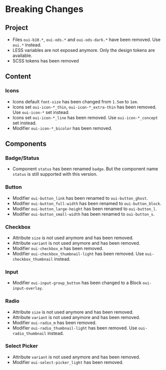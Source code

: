 # Breaking Changes

## Project

* Files `oui-b10.*`, `oui-ods.*` and `oui-ods-dark.*` have been removed. Use `oui.*` instead.
* LESS variables are not exposed anymore. Only the design tokens are available.
* SCSS tokens has been removed

## Content

### Icons

* Icons default `font-size` has been changed from `1.5em` to `1em`.
* Icons set `oui-icon-*_thin`, `oui-icon-*_extra-thin` has been removed. Use `oui-icon-*` set instead.
* Icons set `oui-icon-*_line` has been removed. Use `oui-icon-*_concept` set instead.
* Modifier `oui-icon-*_bicolor` has been removed.

## Components

### Badge/Status

* Component `status` has been renamed `badge`. But the component name `status` is still supported with this version.

### Button

* Modifier `oui-button_link` has been renamed to `oui-button_ghost`.
* Modifier `oui-button_full-width` has been renamed to `oui-button_block`.
* Modifier `oui-button_large-height` has been renamed to `oui-button_l`.
* Modifier `oui-button_small-width` has been renamed to `oui-button_s`.

### Checkbox

* Attribute `size` is not used anymore and has been removed.
* Attribute `variant` is not used anymore and has been removed.
* Modifier `oui-checkbox_m` has been removed.
* Modifier `oui-checkbox_thumbnail-light` has been removed. Use `oui-checkbox_thumbnail` instead.

### Input

* Modifier `oui-input-group_button` has been changed to a Block `oui-input-overlay`.

### Radio

* Attribute `size` is not used anymore and has been removed.
* Attribute `variant` is not used anymore and has been removed.
* Modifier `oui-radio_m` has been removed.
* Modifier `oui-radio_thumbnail-light` has been removed. Use `oui-radio_thumbnail` instead.

### Select Picker

* Attribute `variant` is not used anymore and has been removed.
* Modifier `oui-select-picker_light` has been removed.
